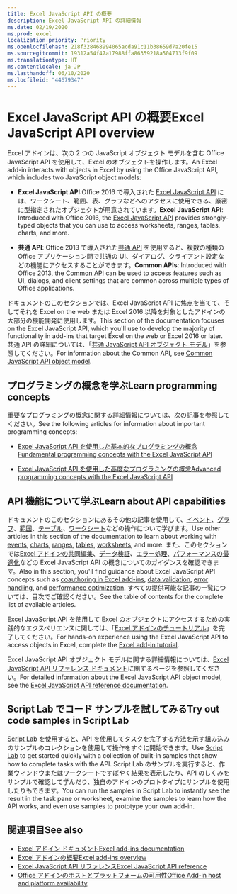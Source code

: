 ```yaml
---
title: Excel JavaScript API の概要
description: Excel JavaScript API の詳細情報
ms.date: 02/19/2020
ms.prod: excel
localization_priority: Priority
ms.openlocfilehash: 218f328468994065acda91c11b38659d7a20fe15
ms.sourcegitcommit: 19312a54f47a17988ffa86359218a504713f9f09
ms.translationtype: HT
ms.contentlocale: ja-JP
ms.lasthandoff: 06/10/2020
ms.locfileid: "44679347"
---
```

# <a name="excel-javascript-api-overview"></a><span data-ttu-id="6613e-103">Excel JavaScript API の概要</span><span class="sxs-lookup"><span data-stu-id="6613e-103">Excel JavaScript API overview</span></span>

<span data-ttu-id="6613e-104">Excel アドインは、次の 2 つの JavaScript オブジェクト モデルを含む Office JavaScript API を使用して、Excel のオブジェクトを操作します。</span><span class="sxs-lookup"><span data-stu-id="6613e-104">An Excel add-in interacts with objects in Excel by using the Office JavaScript API, which includes two JavaScript object models:</span></span>

* <span data-ttu-id="6613e-105">**Excel JavaScript API**:Office 2016 で導入された [Excel JavaScript API](/javascript/api/excel) には、ワークシート、範囲、表、グラフなどへのアクセスに使用できる、厳密に型指定されたオブジェクトが用意されています。</span><span class="sxs-lookup"><span data-stu-id="6613e-105">**Excel JavaScript API**: Introduced with Office 2016, the [Excel JavaScript API](/javascript/api/excel) provides strongly-typed objects that you can use to access worksheets, ranges, tables, charts, and more.</span></span> 

* <span data-ttu-id="6613e-106">**共通 API**: Office 2013 で導入された[共通 API](/javascript/api/office) を使用すると、複数の種類の Office アプリケーション間で共通の UI、ダイアログ、クライアント設定などの機能にアクセスすることができます。</span><span class="sxs-lookup"><span data-stu-id="6613e-106">**Common APIs**: Introduced with Office 2013, the [Common API](/javascript/api/office) can be used to access features such as UI, dialogs, and client settings that are common across multiple types of Office applications.</span></span>

<span data-ttu-id="6613e-107">ドキュメントのこのセクションでは、Excel JavaScript API に焦点を当てて、そしてそれを Excel on the web または Excel 2016 以降を対象としたアドインの大部分の機能開発に使用します。</span><span class="sxs-lookup"><span data-stu-id="6613e-107">This section of the documentation focuses on the Excel JavaScript API, which you'll use to develop the majority of functionality in add-ins that target Excel on the web or Excel 2016 or later.</span></span> <span data-ttu-id="6613e-108">共通 API の詳細については、「[共通 JavaScript API オブジェクト モデル](../../develop/office-javascript-api-object-model.md)」を参照してください。</span><span class="sxs-lookup"><span data-stu-id="6613e-108">For information about the Common API, see [Common JavaScript API object model](../../develop/office-javascript-api-object-model.md).</span></span> 

## <a name="learn-programming-concepts"></a><span data-ttu-id="6613e-109">プログラミングの概念を学ぶ</span><span class="sxs-lookup"><span data-stu-id="6613e-109">Learn programming concepts</span></span>

<span data-ttu-id="6613e-110">重要なプログラミングの概念に関する詳細情報については、次の記事を参照してください。</span><span class="sxs-lookup"><span data-stu-id="6613e-110">See the following articles for information about important programming concepts:</span></span>
 
- [<span data-ttu-id="6613e-111">Excel JavaScript API を使用した基本的なプログラミングの概念</span><span class="sxs-lookup"><span data-stu-id="6613e-111">Fundamental programming concepts with the Excel JavaScript API</span></span>](../../excel/excel-add-ins-core-concepts.md)

- [<span data-ttu-id="6613e-112">Excel JavaScript API を使用した高度なプログラミングの概念</span><span class="sxs-lookup"><span data-stu-id="6613e-112">Advanced programming concepts with the Excel JavaScript API</span></span>](../../excel/excel-add-ins-advanced-concepts.md)

## <a name="learn-about-api-capabilities"></a><span data-ttu-id="6613e-113">API 機能について学ぶ</span><span class="sxs-lookup"><span data-stu-id="6613e-113">Learn about API capabilities</span></span>

<span data-ttu-id="6613e-114">ドキュメントのこのセクションにあるその他の記事を使用して、[イベント](../../excel/excel-add-ins-events.md)、[グラフ](../../excel/excel-add-ins-charts.md)、[範囲](../../excel/excel-add-ins-ranges.md)、[テーブル](../../excel/excel-add-ins-tables.md)、[ワークシート](../../excel/excel-add-ins-worksheets.md)などの操作について学びます。</span><span class="sxs-lookup"><span data-stu-id="6613e-114">Use other articles in this section of the documentation to learn about working with [events](../../excel/excel-add-ins-events.md), [charts](../../excel/excel-add-ins-charts.md), [ranges](../../excel/excel-add-ins-ranges.md), [tables](../../excel/excel-add-ins-tables.md), [worksheets](../../excel/excel-add-ins-worksheets.md), and more.</span></span> <span data-ttu-id="6613e-115">また、このセクションでは[Excel アドインの共同編集](../../excel/co-authoring-in-excel-add-ins.md)、[データ検証](../../excel/excel-add-ins-data-validation.md)、[エラー処理](../../excel/excel-add-ins-error-handling.md)、[パフォーマンスの最適化](../../excel/performance.md)などの Excel JavaScript API の概念についてのガイダンスを確認できます。</span><span class="sxs-lookup"><span data-stu-id="6613e-115">Also in this section, you'll find guidance about Excel JavaScript API concepts such as [coauthoring in Excel add-ins](../../excel/co-authoring-in-excel-add-ins.md), [data validation](../../excel/excel-add-ins-data-validation.md), [error handling](../../excel/excel-add-ins-error-handling.md), and [performance optimization](../../excel/performance.md).</span></span> <span data-ttu-id="6613e-116">すべての提供可能な記事の一覧については、目次でご確認ください。</span><span class="sxs-lookup"><span data-stu-id="6613e-116">See the table of contents for the complete list of available articles.</span></span>

<span data-ttu-id="6613e-117">Excel JavaScript API を使用して Excel のオブジェクトにアクセスするための実践的なエクスペリエンスに関しては、「[Excel アドインのチュートリアル](../../tutorials/excel-tutorial.md)」を完了してください。</span><span class="sxs-lookup"><span data-stu-id="6613e-117">For hands-on experience using the Excel JavaScript API to access objects in Excel, complete the [Excel add-in tutorial](../../tutorials/excel-tutorial.md).</span></span> 

<span data-ttu-id="6613e-118">Excel JavaScript API オブジェクト モデルに関する詳細情報については、[Excel JavaScript API リファレンス ドキュメント](/javascript/api/excel)に関するページを参照してください。</span><span class="sxs-lookup"><span data-stu-id="6613e-118">For detailed information about the Excel JavaScript API object model, see the [Excel JavaScript API reference documentation](/javascript/api/excel).</span></span>

## <a name="try-out-code-samples-in-script-lab"></a><span data-ttu-id="6613e-119">Script Lab でコード サンプルを試してみる</span><span class="sxs-lookup"><span data-stu-id="6613e-119">Try out code samples in Script Lab</span></span>

<span data-ttu-id="6613e-120">[Script Lab](../../overview/explore-with-script-lab.md) を使用すると、API を使用してタスクを完了する方法を示す組み込みのサンプルのコレクションを使用して操作をすぐに開始できます。</span><span class="sxs-lookup"><span data-stu-id="6613e-120">Use [Script Lab](../../overview/explore-with-script-lab.md) to get started quickly with a collection of built-in samples that show how to complete tasks with the API.</span></span> <span data-ttu-id="6613e-121">Script Lab のサンプルを実行すると、作業ウィンドウまたはワークシートですばやく結果を表示したり、API のしくみをサンプルで確認して学んだり、独自のアドインのプロトタイプにサンプルを使用したりもできます。</span><span class="sxs-lookup"><span data-stu-id="6613e-121">You can run the samples in Script Lab to instantly see the result in the task pane or worksheet, examine the samples to learn how the API works, and even use samples to prototype your own add-in.</span></span>

## <a name="see-also"></a><span data-ttu-id="6613e-122">関連項目</span><span class="sxs-lookup"><span data-stu-id="6613e-122">See also</span></span>

- [<span data-ttu-id="6613e-123">Excel アドイン ドキュメント</span><span class="sxs-lookup"><span data-stu-id="6613e-123">Excel add-ins documentation</span></span>](../../excel/index.yml)
- [<span data-ttu-id="6613e-124">Excel アドインの概要</span><span class="sxs-lookup"><span data-stu-id="6613e-124">Excel add-ins overview</span></span>](../../excel/excel-add-ins-overview.md)
- [<span data-ttu-id="6613e-125">Excel JavaScript API リファレンス</span><span class="sxs-lookup"><span data-stu-id="6613e-125">Excel JavaScript API reference</span></span>](/javascript/api/excel)
- [<span data-ttu-id="6613e-126">Office アドインのホストとプラットフォームの可用性</span><span class="sxs-lookup"><span data-stu-id="6613e-126">Office Add-in host and platform availability</span></span>](../../overview/office-add-in-availability.md)
